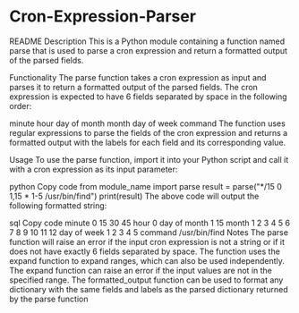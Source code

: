 # Cron-Expression-Parser
README
Description
This is a Python module containing a function named parse that is used to parse a cron expression and return a formatted output of the parsed fields.

Functionality
The parse function takes a cron expression as input and parses it to return a formatted output of the parsed fields. The cron expression is expected to have 6 fields separated by space in the following order:

minute
hour
day of month
month
day of week
command
The function uses regular expressions to parse the fields of the cron expression and returns a formatted output with the labels for each field and its corresponding value.

Usage
To use the parse function, import it into your Python script and call it with a cron expression as its input parameter:

python
Copy code
from module_name import parse
result = parse("*/15 0 1,15 * 1-5 /usr/bin/find")
print(result)
The above code will output the following formatted string:

sql
Copy code
minute        0 15 30 45
hour          0
day of month  1 15
month         1 2 3 4 5 6 7 8 9 10 11 12
day of week   1 2 3 4 5
command       /usr/bin/find
Notes
The parse function will raise an error if the input cron expression is not a string or if it does not have exactly 6 fields separated by space.
The function uses the expand function to expand ranges, which can also be used independently.
The expand function can raise an error if the input values are not in the specified range.
The formatted_output function can be used to format any dictionary with the same fields and labels as the parsed dictionary returned by the parse function
